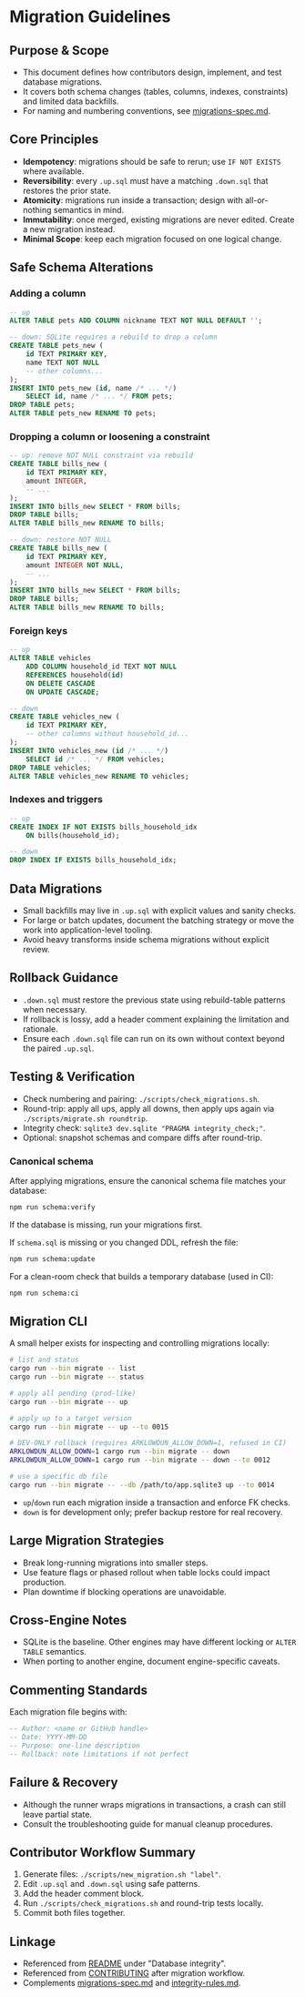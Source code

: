 # Migration Guidelines

## Purpose & Scope
- This document defines how contributors design, implement, and test database migrations.
- It covers both schema changes (tables, columns, indexes, constraints) and limited data backfills.
- For naming and numbering conventions, see [migrations-spec.md](migrations-spec.md).

## Core Principles
- **Idempotency**: migrations should be safe to rerun; use `IF NOT EXISTS` where available.
- **Reversibility**: every `.up.sql` must have a matching `.down.sql` that restores the prior state.
- **Atomicity**: migrations run inside a transaction; design with all-or-nothing semantics in mind.
- **Immutability**: once merged, existing migrations are never edited. Create a new migration instead.
- **Minimal Scope**: keep each migration focused on one logical change.

## Safe Schema Alterations
### Adding a column
```sql
-- up
ALTER TABLE pets ADD COLUMN nickname TEXT NOT NULL DEFAULT '';

-- down: SQLite requires a rebuild to drop a column
CREATE TABLE pets_new (
    id TEXT PRIMARY KEY,
    name TEXT NOT NULL
    -- other columns...
);
INSERT INTO pets_new (id, name /* ... */)
    SELECT id, name /* ... */ FROM pets;
DROP TABLE pets;
ALTER TABLE pets_new RENAME TO pets;
```

### Dropping a column or loosening a constraint
```sql
-- up: remove NOT NULL constraint via rebuild
CREATE TABLE bills_new (
    id TEXT PRIMARY KEY,
    amount INTEGER,
    -- ...
);
INSERT INTO bills_new SELECT * FROM bills;
DROP TABLE bills;
ALTER TABLE bills_new RENAME TO bills;

-- down: restore NOT NULL
CREATE TABLE bills_new (
    id TEXT PRIMARY KEY,
    amount INTEGER NOT NULL,
    -- ...
);
INSERT INTO bills_new SELECT * FROM bills;
DROP TABLE bills;
ALTER TABLE bills_new RENAME TO bills;
```

### Foreign keys
```sql
-- up
ALTER TABLE vehicles
    ADD COLUMN household_id TEXT NOT NULL
    REFERENCES household(id)
    ON DELETE CASCADE
    ON UPDATE CASCADE;

-- down
CREATE TABLE vehicles_new (
    id TEXT PRIMARY KEY,
    -- other columns without household_id...
);
INSERT INTO vehicles_new (id /* ... */)
    SELECT id /* ... */ FROM vehicles;
DROP TABLE vehicles;
ALTER TABLE vehicles_new RENAME TO vehicles;
```

### Indexes and triggers
```sql
-- up
CREATE INDEX IF NOT EXISTS bills_household_idx
    ON bills(household_id);

-- down
DROP INDEX IF EXISTS bills_household_idx;
```

## Data Migrations
- Small backfills may live in `.up.sql` with explicit values and sanity checks.
- For large or batch updates, document the batching strategy or move the work into application-level tooling.
- Avoid heavy transforms inside schema migrations without explicit review.

## Rollback Guidance
- `.down.sql` must restore the previous state using rebuild-table patterns when necessary.
- If rollback is lossy, add a header comment explaining the limitation and rationale.
- Ensure each `.down.sql` file can run on its own without context beyond the paired `.up.sql`.

## Testing & Verification
- Check numbering and pairing: `./scripts/check_migrations.sh`.
- Round-trip: apply all ups, apply all downs, then apply ups again via `./scripts/migrate.sh roundtrip`.
- Integrity check: `sqlite3 dev.sqlite "PRAGMA integrity_check;"`.
- Optional: snapshot schemas and compare diffs after round-trip.

### Canonical schema
After applying migrations, ensure the canonical schema file matches your database:

```sh
npm run schema:verify
```

If the database is missing, run your migrations first.

If `schema.sql` is missing or you changed DDL, refresh the file:

```sh
npm run schema:update
```

For a clean-room check that builds a temporary database (used in CI):

```sh
npm run schema:ci
```

## Migration CLI

A small helper exists for inspecting and controlling migrations locally:

```bash
# list and status
cargo run --bin migrate -- list
cargo run --bin migrate -- status

# apply all pending (prod-like)
cargo run --bin migrate -- up

# apply up to a target version
cargo run --bin migrate -- up --to 0015

# DEV-ONLY rollback (requires ARKLOWDUN_ALLOW_DOWN=1, refused in CI)
ARKLOWDUN_ALLOW_DOWN=1 cargo run --bin migrate -- down
ARKLOWDUN_ALLOW_DOWN=1 cargo run --bin migrate -- down --to 0012

# use a specific db file
cargo run --bin migrate -- --db /path/to/app.sqlite3 up --to 0014
```

* `up`/`down` run each migration inside a transaction and enforce FK checks.
* `down` is for development only; prefer backup restore for real recovery.

## Large Migration Strategies
- Break long-running migrations into smaller steps.
- Use feature flags or phased rollout when table locks could impact production.
- Plan downtime if blocking operations are unavoidable.

## Cross-Engine Notes
- SQLite is the baseline. Other engines may have different locking or `ALTER TABLE` semantics.
- When porting to another engine, document engine-specific caveats.

## Commenting Standards
Each migration file begins with:
```sql
-- Author: <name or GitHub handle>
-- Date: YYYY-MM-DD
-- Purpose: one-line description
-- Rollback: note limitations if not perfect
```

## Failure & Recovery
- Although the runner wraps migrations in transactions, a crash can still leave partial state.
- Consult the troubleshooting guide for manual cleanup procedures.

## Contributor Workflow Summary
1. Generate files: `./scripts/new_migration.sh "label"`.
2. Edit `.up.sql` and `.down.sql` using safe patterns.
3. Add the header comment block.
4. Run `./scripts/check_migrations.sh` and round-trip tests locally.
5. Commit both files together.

## Linkage
- Referenced from [README](../README.md) under "Database integrity".
- Referenced from [CONTRIBUTING](../CONTRIBUTING.md) after migration workflow.
- Complements [migrations-spec.md](migrations-spec.md) and [integrity-rules.md](integrity-rules.md).
